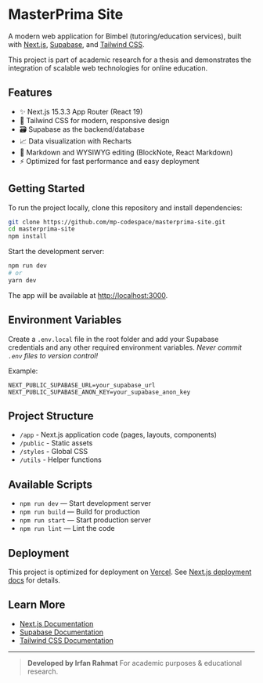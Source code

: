 # MasterPrima Site

A modern web application for Bimbel (tutoring/education services), built with [Next.js](https://nextjs.org/), [Supabase](https://supabase.com/), and [Tailwind CSS](https://tailwindcss.com/).

This project is part of academic research for a thesis and demonstrates the integration of scalable web technologies for online education.

## Features

* ✨ Next.js 15.3.3 App Router (React 19)
* 🎨 Tailwind CSS for modern, responsive design
* 🗃️ Supabase as the backend/database
* 📈 Data visualization with Recharts
* 📝 Markdown and WYSIWYG editing (BlockNote, React Markdown)
* ⚡ Optimized for fast performance and easy deployment

## Getting Started

To run the project locally, clone this repository and install dependencies:

```bash
git clone https://github.com/mp-codespace/masterprima-site.git
cd masterprima-site
npm install
```

Start the development server:

```bash
npm run dev
# or
yarn dev
```

The app will be available at [http://localhost:3000](http://localhost:3000).

## Environment Variables

Create a `.env.local` file in the root folder and add your Supabase credentials and any other required environment variables.
*Never commit `.env` files to version control!*

Example:

```env
NEXT_PUBLIC_SUPABASE_URL=your_supabase_url
NEXT_PUBLIC_SUPABASE_ANON_KEY=your_supabase_anon_key
```

## Project Structure

* `/app` - Next.js application code (pages, layouts, components)
* `/public` - Static assets
* `/styles` - Global CSS
* `/utils` - Helper functions

## Available Scripts

* `npm run dev` — Start development server
* `npm run build` — Build for production
* `npm run start` — Start production server
* `npm run lint` — Lint the code

## Deployment

This project is optimized for deployment on [Vercel](https://vercel.com/).
See [Next.js deployment docs](https://nextjs.org/docs/app/building-your-application/deploying) for details.

## Learn More

* [Next.js Documentation](https://nextjs.org/docs)
* [Supabase Documentation](https://supabase.com/docs)
* [Tailwind CSS Documentation](https://tailwindcss.com/docs)

---

> **Developed by Irfan Rahmat**
> For academic purposes & educational research.

